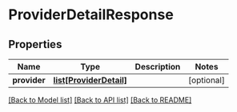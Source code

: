 # ProviderDetailResponse

## Properties
Name | Type | Description | Notes
------------ | ------------- | ------------- | -------------
**provider** | [**list[ProviderDetail]**](ProviderDetail.md) |  | [optional] 

[[Back to Model list]](../README.md#documentation-for-models) [[Back to API list]](../README.md#documentation-for-api-endpoints) [[Back to README]](../README.md)


